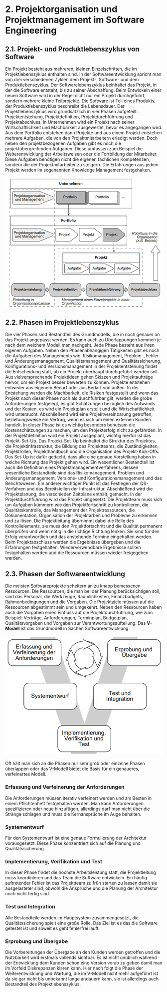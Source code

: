 # 2. Projektorganisation und Projektmanagement im Software Engineering
## 2.1. Projekt- und Produktlebenszyklus von Software
Ein Projekt besteht aus mehreren, kleinen Einzelschritten, die im Projektlebenszyklus enthalten sind. In der Softwareentwicklung spricht man von drei verschiedenen Zyklen dem Projekt-, Software- und dem Produktlebenszyklus.
Der Softwarelebenszyklus beinhaltet das Projekt, in der die Software entsteht, bis zu seiner Abschaffung. Beim Entwickeln einer neuen Software wird in der Regel nicht nur ein Projekt durchgeführt, sondern mehrere kleine Teilprojekte. Die Software ist Teil eines Produkts, der Produktlebenszyklus beschreibt die Lebensdauer. Der Projektlebenszyklus wird grundsätzlich in vier Phasen aufgeteilt: Projektentstehung, Projektdefinition, Projektdurchführung und Projektabschluss.
In Unternehmen wird ein Projekt nach seiner Wirtschaftlichkeit und Machbarkeit ausgewertet, bevor es angegangen wird. Aus dem Portfolio entstehen dann Projekte und aus einem Projekt entstehen mehrere Aufgaben, die von den Projektmitarbeitern erledigt werden. Doch neben den projektbezogenen Aufgaben gibt es noch die projektübergreifenden Aufgaben. Diese umfassen zum Beispiel die Weiterentwicklung der Arbeitsweisen oder die Fortbildung der Mitarbeiter. Diese Aufgaben benötigen nicht die eigenen fachlichen Kompetenzen, sondern die der Projektmitarbeiter zu steigern. Die Erfahrungen aus jedem Projekt werden im sogenannten Knowledge Management festgehalten.

![Projektplanung_in_Unternehmen.png](Projektplanung_in_Unternehmen.png)

## 2.2. Phasen im Projektlebenszyklus
Die vier Phasen sind Bestandteil des Grundmodells, die in noch genauer an das Projekt angepasst werden. Es kann auch zu Überlappungen kommen je nach dem welchem Modell man nachgeht. Jede Phase besteht aus ihren eigenen Aufgaben. Neben den Phasenabhängigen Tätigkeiten gibt es noch die Aufgaben des Managements wie: Risikomanagement, Problem-, Fehler- und Änderungsmanagement, Qualitätsmanagement und Qualitätssicherung, Konfigurations- und Versionsmanagement
In der Projektentstehung findet die Entscheidung statt, ob ein Projekt überhaupt durchgeführt werden soll. Aus vielversprechende Projektideen gehen Skizzen und Projektaufträge hervor, um ein Projekt besser bewerten zu können. Projekte entstehen entweder aus eigenem Bedarf oder aus Bedarf von außen. In der Entstehung werden die Machbarkeit, die Risiken festgestellt und wenn das Projekt nach dieser Phase noch als durchführbar gilt, werden die grobe Anforderungen festgelegt, es gibt Schätzungen bezüglich des Aufwands und der Kosten, es wird ein Projektplan erstellt und die Wirtschaftlichkeit wird untersucht. Abschließend wird eine Projektvereinbarung getroffen, beziehungsweise ein Vertrag, wenn es sich um einen externen Kunden handelt. In dieser Phase ist es wichtig besonders behutsam die Kostenschätzungen zu machen, um den Projekterfolg nicht zu gefährden.
In der Projektdefinition wird ein Projekt ausgeplant, wichtig hierfür ist das Projekt-Set-Up. Das Projekt-Set-Up beinhaltet die Struktur des Projektes, die Projektinfrastruktur, die Bildung des Projektteams, die Zuständigkeiten, Projektrollen, Projekthandbuch und die Organisation des Projekt-Kick-Offs.
Das Set-Up ist dafür gedacht, dass alle eine genaue Vorstellung haben in welche Richtung das Projekt gehen wird. Ein wesentlicher Bestandteil ist auch die Definition eines Projektmanagementverfahrens, dessen wesentliche Bestandteile sind das Risikomanagement, Problem und Änderungsmanagement, Versions- und Konfigurationsmanagement und das Berichtswesen. Ein anderer wichtiger Punkt ist das Festlegen der QS-Verfahren und das Bereitstellen der Infrastruktur. Abschließend wird die Projektplanung, die verschieden Zeitpläne enthält, gemacht.
In der Projektdurchführung wird das Projekt umgesetzt. Die Projektteam muss sich um Aufgaben kümmern wie den Projektfortschritt zu kontrollieren, die Qualitätskontrolle, das Management der Projektressourcen, die Dokumentation, Organisation der Projektarbeit und Probleme zu erkennen und zu lösen. Die Projektleitung übernimmt dabei die Rolle des Kontrollelements, sie muss den Projektfortschritt und die Qualität permanent überprüfen und wenn nötig in die richtige Richtung lenken. Sie sind für den Erfolg verantwortlich und das anstehende Termine eingehalten werden.
Beim Projektabschluss werden die Ergebnisse übergeben und die Erfahrungen festgehalten. Wiederverwendbare Ergebnisse sollten festgehalten werden und die Ressourcen müssen wieder freigegeben werden.

## 2.3. Phasen der Softwareentwicklung
Die meisten Softwareprojekte scheitern an zu knapp bemessenen Ressourcen. Die Ressourcen, die man bei der Planung berücksichtigen soll, sind das Personal, die Werkzeuge, Räumlichkeiten, Finanzbudgets, Rahmenbedingungen und die Vorgaben. Die Projektziele müssen auf die Ressourcen abgestimmt sein und umgekehrt. Neben den Ressourcen haben auch die Vorgaben einen Einfluss auf die Projektdurchführung, wie zum Beispiel: Verträge, Anforderungen, Terminplan, Budgetplan, Qualitätsvorgaben und Vorgaben zur Verantwortungsaufteilung.
Das **V-Modell** ist das Grundmodell in Sachen Softwareentwicklung.

![V-Modell](V-Modell.png)

Oft hält man sich an die Phasen nur sehr grob oder einzelne Phasen überlappen oder das V-Modell bietet die Basis für ein genaueres, verfeinertes Modell.

### Erfassung und Verfeinerung der Anforderungen
Die Anforderungen müssen iterativ verfeinert werden und am Besten in einem Pflichtenheft festgehalten werden. Man kann Anforderungen spezifizieren oder neue hinzufügen, allerdings darf man nicht über die Stränge schlagen und muss die Kernansprüche im Auge behalten.

### Systementwurf
Für den Systementwurf ist eine genaue Formulierung der Architektur vorausgesetzt. Diese Phase konzentriert sich auf die Planung und Qualitätssicherung. 

### Implementierung, Verifikation und Test
In dieser Phase findet die höchste Arbeitsleistung statt, die Projektleitung muss koordinieren und das Team die Software entwickeln. Ein häufig auftretender Fehler ist das Projektteam zu früh starten zu lassen damit sie ausgelasteter sind, obwohl die Ansprüche und die Planung der Architektur noch nicht fertig sind.

### Test und Integration
Alle Bestandteile werden im Hauptsystem zusammengesetzt, die Qualitätssicherung spielt eine große Rolle. Das Ziel ist es das die Software getestet ist und soweit es geht fehlerfrei läuft.

### Erprobung und Übergabe
Die Vorbereitungen der Übergabe an den Kunden werden getroffen und die Nutzbarkeit wird erstmals vollends sichtbar.
Es ist nicht unüblich während der Entwicklung dem Kunden schon eine Version vorab zu geben damit man im Vorfeld Diskrepanzen klären kann. Hier nach folgt die Phase der Weiterentwicklung und Wartung, die im V-Modell nicht mehr aufgeführt ist da sie gar nicht bis unbekannt lange andauern kann, sie ist allerdings auch Bestandteil des Projektlebenszyklus.
